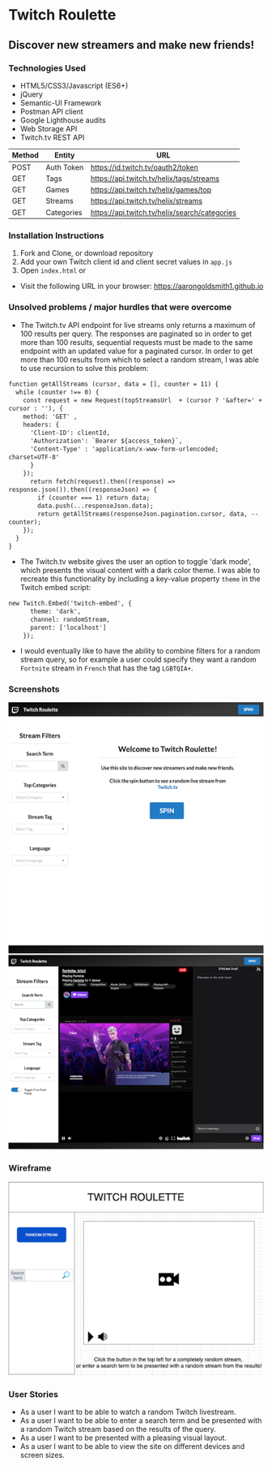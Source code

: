 # Twitch Roulette
## Discover new streamers and make new friends!

### Technologies Used
* HTML5/CSS3/Javascript (ES6+)
* jQuery
* Semantic-UI Framework
* Postman API client
* Google Lighthouse audits
* Web Storage API
* Twitch.tv REST API 

| Method | Entity | URL |
|---|---|---|
|POST| Auth Token | https://id.twitch.tv/oauth2/token |
|GET| Tags  | https://api.twitch.tv/helix/tags/streams |
|GET| Games | https://api.twitch.tv/helix/games/top |
|GET| Streams | https://api.twitch.tv/helix/streams  |
|GET| Categories | https://api.twitch.tv/helix/search/categories |

### Installation Instructions
1. Fork and Clone, or download repository
2. Add your own Twitch client id and client secret values in `app.js`
3. Open `index.html`
or
* Visit the following URL in your browser: https://aarongoldsmith1.github.io

### Unsolved problems / major hurdles that were overcome

* The Twitch.tv API endpoint for live streams only returns a maximum of 100 results per query.  The responses are paginated so in order to get more than 100 results, sequential requests must be made to the same endpoint with an updated value for a paginated cursor.  In order to get more than 100 results from which to select a random stream, I was able to use recursion to solve this problem:

```
function getAllStreams (cursor, data = [], counter = 11) {
  while (counter !== 0) {
    const request = new Request(topStreamsUrl  + (cursor ? '&after=' + cursor : ''), { 
    method: 'GET' ,
    headers: {
      'Client-ID': clientId,
      'Authorization': `Bearer ${access_token}`,
      'Content-Type' : 'application/x-www-form-urlencoded; charset=UTF-8'
      }
    });
      return fetch(request).then((response) => response.json()).then((responseJson) => { 
        if (counter === 1) return data;
        data.push(...responseJson.data);
        return getAllStreams(responseJson.pagination.cursor, data, --counter);
    });
  }
}
```
* The Twitch.tv website gives the user an option to toggle 'dark mode', which presents the visual content with a dark color theme.  I was able to recreate this functionality by including a key-value property `theme` in the Twitch embed script: 

```
new Twitch.Embed('twitch-embed', {
      theme: 'dark',
      channel: randomStream,
      parent: ['localhost']
    });
```
* I would eventually like to have the ability to combine filters for a random stream query, so for example a user could specify they want a random `Fortnite` stream in `French` that has the tag `LGBTQIA+`.

### Screenshots

![](./images/Screenshot1.png )
![](./images/Screenshot2.png)

### Wireframe

![](./images/Wireframe.png)

### User Stories
* As a user I want to be able to watch a random Twitch livestream.
* As a user I want to be able to enter a search term and be presented with a random Twitch stream based on the results of the query.
* As a user I want to be presented with a pleasing visual layout.
* As a user I want to be able to view the site on different devices and screen sizes.
